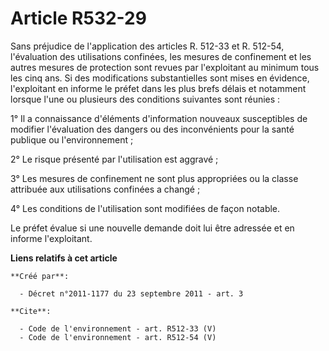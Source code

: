 # Article R532-29

Sans préjudice de l'application des articles R. 512-33 et R. 512-54, l'évaluation des utilisations confinées, les mesures de
confinement et les autres mesures de protection sont revues par l'exploitant au minimum tous les cinq ans. Si des
modifications substantielles sont mises en évidence, l'exploitant en informe le préfet dans les plus brefs délais et
notamment lorsque l'une ou plusieurs des conditions suivantes sont réunies : 

1° Il a connaissance d'éléments d'information nouveaux susceptibles de modifier l'évaluation des dangers ou des inconvénients
pour la santé publique ou l'environnement ; 

2° Le risque présenté par l'utilisation est aggravé ; 

3° Les mesures de confinement ne sont plus appropriées ou la classe attribuée aux utilisations confinées a changé ; 

4° Les conditions de l'utilisation sont modifiées de façon notable. 

Le préfet évalue si une nouvelle demande doit lui être adressée et en informe l'exploitant.

**Liens relatifs à cet article**

	**Créé par**:

	  - Décret n°2011-1177 du 23 septembre 2011 - art. 3

	**Cite**:

	  - Code de l'environnement - art. R512-33 (V)
	  - Code de l'environnement - art. R512-54 (V)
